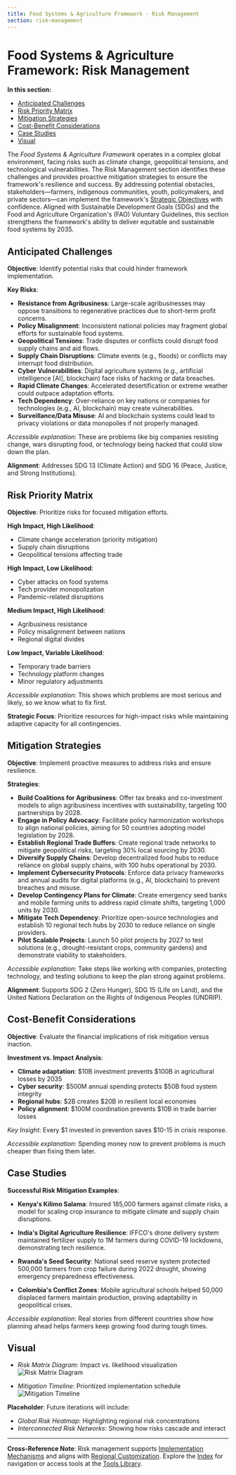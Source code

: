 ```yaml
---
title: Food Systems & Agriculture Framework - Risk Management
section: risk-management
---
```


# Food Systems & Agriculture Framework: Risk Management

**In this section:**
- [Anticipated Challenges](#anticipated-challenges)
- [Risk Priority Matrix](#risk-priority-matrix)
- [Mitigation Strategies](#mitigation-strategies)
- [Cost-Benefit Considerations](#cost-benefit-considerations)
- [Case Studies](#case-studies)
- [Visual](#visual)

The *Food Systems & Agriculture Framework* operates in a complex global environment, facing risks such as climate change, geopolitical tensions, and technological vulnerabilities. The Risk Management section identifies these challenges and provides proactive mitigation strategies to ensure the framework's resilience and success. By addressing potential obstacles, stakeholders—farmers, indigenous communities, youth, policymakers, and private sectors—can implement the framework's [Strategic Objectives](/frameworks/food-systems-and-agriculture#strategic-objectives) with confidence. Aligned with Sustainable Development Goals (SDGs) and the Food and Agriculture Organization's (FAO) Voluntary Guidelines, this section strengthens the framework's ability to deliver equitable and sustainable food systems by 2035.

## <a id="anticipated-challenges"></a>Anticipated Challenges
**Objective**: Identify potential risks that could hinder framework implementation.

**Key Risks**:
- **Resistance from Agribusiness**: Large-scale agribusinesses may oppose transitions to regenerative practices due to short-term profit concerns.
- **Policy Misalignment**: Inconsistent national policies may fragment global efforts for sustainable food systems.
- **Geopolitical Tensions**: Trade disputes or conflicts could disrupt food supply chains and aid flows.
- **Supply Chain Disruptions**: Climate events (e.g., floods) or conflicts may interrupt food distribution.
- **Cyber Vulnerabilities**: Digital agriculture systems (e.g., artificial intelligence [AI], blockchain) face risks of hacking or data breaches.
- **Rapid Climate Changes**: Accelerated desertification or extreme weather could outpace adaptation efforts.
- **Tech Dependency**: Over-reliance on key nations or companies for technologies (e.g., AI, blockchain) may create vulnerabilities.
- **Surveillance/Data Misuse**: AI and blockchain systems could lead to privacy violations or data monopolies if not properly managed.

*Accessible explanation*: These are problems like big companies resisting change, wars disrupting food, or technology being hacked that could slow down the plan.

**Alignment**: Addresses SDG 13 (Climate Action) and SDG 16 (Peace, Justice, and Strong Institutions).

## <a id="risk-priority-matrix"></a>Risk Priority Matrix
**Objective**: Prioritize risks for focused mitigation efforts.

**High Impact, High Likelihood**:
- Climate change acceleration (priority mitigation)
- Supply chain disruptions
- Geopolitical tensions affecting trade

**High Impact, Low Likelihood**:
- Cyber attacks on food systems
- Tech provider monopolization
- Pandemic-related disruptions

**Medium Impact, High Likelihood**:
- Agribusiness resistance
- Policy misalignment between nations
- Regional digital divides

**Low Impact, Variable Likelihood**:
- Temporary trade barriers
- Technology platform changes
- Minor regulatory adjustments

*Accessible explanation*: This shows which problems are most serious and likely, so we know what to fix first.

**Strategic Focus**: Prioritize resources for high-impact risks while maintaining adaptive capacity for all contingencies.

## <a id="mitigation-strategies"></a>Mitigation Strategies
**Objective**: Implement proactive measures to address risks and ensure resilience.

**Strategies**:
- **Build Coalitions for Agribusiness**: Offer tax breaks and co-investment models to align agribusiness incentives with sustainability, targeting 100 partnerships by 2028.
- **Engage in Policy Advocacy**: Facilitate policy harmonization workshops to align national policies, aiming for 50 countries adopting model legislation by 2028.
- **Establish Regional Trade Buffers**: Create regional trade networks to mitigate geopolitical risks, targeting 30% local sourcing by 2030.
- **Diversify Supply Chains**: Develop decentralized food hubs to reduce reliance on global supply chains, with 100 hubs operational by 2030.
- **Implement Cybersecurity Protocols**: Enforce data privacy frameworks and annual audits for digital platforms (e.g., AI, blockchain) to prevent breaches and misuse.
- **Develop Contingency Plans for Climate**: Create emergency seed banks and mobile farming units to address rapid climate shifts, targeting 1,000 units by 2030.
- **Mitigate Tech Dependency**: Prioritize open-source technologies and establish 10 regional tech hubs by 2030 to reduce reliance on single providers.
- **Pilot Scalable Projects**: Launch 50 pilot projects by 2027 to test solutions (e.g., drought-resistant crops, community gardens) and demonstrate viability to stakeholders.

*Accessible explanation*: Take steps like working with companies, protecting technology, and testing solutions to keep the plan strong against problems.

**Alignment**: Supports SDG 2 (Zero Hunger), SDG 15 (Life on Land), and the United Nations Declaration on the Rights of Indigenous Peoples (UNDRIP).

## <a id="cost-benefit-considerations"></a>Cost-Benefit Considerations
**Objective**: Evaluate the financial implications of risk mitigation versus inaction.

**Investment vs. Impact Analysis**:
- **Climate adaptation**: $10B investment prevents $100B in agricultural losses by 2035
- **Cyber security**: $500M annual spending protects $50B food system integrity
- **Regional hubs**: $2B creates $20B in resilient local economies
- **Policy alignment**: $100M coordination prevents $10B in trade barrier losses

*Key Insight*: Every $1 invested in prevention saves $10-15 in crisis response.

*Accessible explanation*: Spending money now to prevent problems is much cheaper than fixing them later.

## <a id="case-studies"></a>Case Studies
**Successful Risk Mitigation Examples**:

- **Kenya's Kilimo Salama**: Insured 185,000 farmers against climate risks, a model for scaling crop insurance to mitigate climate and supply chain disruptions.

- **India's Digital Agriculture Resilience**: IFFCO's drone delivery system maintained fertilizer supply to 1M farmers during COVID-19 lockdowns, demonstrating tech resilience.

- **Rwanda's Seed Security**: National seed reserve system protected 500,000 farmers from crop failure during 2022 drought, showing emergency preparedness effectiveness.

- **Colombia's Conflict Zones**: Mobile agricultural schools helped 50,000 displaced farmers maintain production, proving adaptability in geopolitical crises.

*Accessible explanation*: Real stories from different countries show how planning ahead helps farmers keep growing food during tough times.

## <a id="visual"></a>Visual
- *Risk Matrix Diagram*: Impact vs. likelihood visualization
![Risk Matrix Diagram](/images/frameworks/food-systems/risk-matrix-diagram.svg)

- *Mitigation Timeline*: Prioritized implementation schedule
![Mitigation Timeline](/images/frameworks/food-systems/mitigation-timeline.svg.svg)

**Placeholder**: Future iterations will include:
- *Global Risk Heatmap*: Highlighting regional risk concentrations
- *Interconnected Risk Networks*: Showing how risks cascade and interact

---

**Cross-Reference Note**: Risk management supports [Implementation Mechanisms](/frameworks/food-systems-and-agriculture#implementation-mechanisms) and aligns with [Regional Customization](/frameworks/food-systems-and-agriculture#regional-customization). Explore the [Index](/frameworks/food-systems-and-agriculture) for navigation or access tools at the [Tools Library](/frameworks/tools/food-systems).
